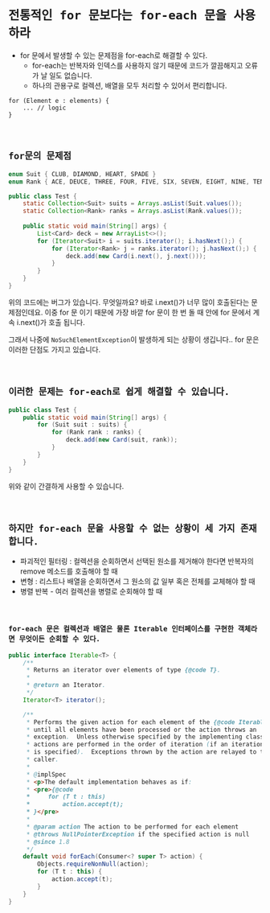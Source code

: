 # `전통적인 for 문보다는 for-each 문을 사용하라`

- for 문에서 발생할 수 있는 문제점을 for-each로 해결할 수 있다. 
    - for-each는 반복자와 인덱스를 사용하지 않기 때문에 코드가 깔끔해지고 오류가 날 일도 없습니다.
    - 하나의 관용구로 컬렉션, 배열을 모두 처리할 수 있어서 편리합니다.
 
```
for (Element e : elements) {
    ... // logic 
}
```

<br>

## `for문의 문제점`

```java
enum Suit { CLUB, DIAMOND, HEART, SPADE }
enum Rank { ACE, DEUCE, THREE, FOUR, FIVE, SIX, SEVEN, EIGHT, NINE, TEN, JACK, QUEEN, KING }

public class Test {
    static Collection<Suit> suits = Arrays.asList(Suit.values());
    static Collection<Rank> ranks = Arrays.asList(Rank.values());
    
    public static void main(String[] args) {
        List<Card> deck = new ArrayList<>();
        for (Iterator<Suit> i = suits.iterator(); i.hasNext();) {
            for (Iterator<Rank> j = ranks.iterator(); j.hasNext();) {
                deck.add(new Card(i.next(), j.next()));
            }
        }
    }
}
```

위의 코드에는 버그가 있습니다. 무엇일까요? 바로 i.next()가 너무 많이 호출된다는 문제점인데요. 이중 for 문 이기 때문에 가장 바깥 for 문이 한 번 돌 때 안에 for 문에서 계속 i.next()가 
호출 됩니다.

그래서 나중에 `NoSuchElementException`이 발생하게 되는 상황이 생깁니다.. for 문은 이러한 단점도 가지고 있습니다. 

<br>

## `이러한 문제는 for-each로 쉽게 해결할 수 있습니다.`

```java
public class Test {
    public static void main(String[] args) {
        for (Suit suit : suits) {
            for (Rank rank : ranks) {
                deck.add(new Card(suit, rank));
            }
        }
    }
}
```

위와 같이 간결하게 사용할 수 있습니다. 

<br>

## `하지만 for-each 문을 사용할 수 없는 상황이 세 가지 존재합니다.`

- 파괴적인 필터링 : 컬렉션을 순회하면서 선택된 원소를 제거해야 한다면 반복자의 remove 메소드를 호출해야 할 때
- 변형 : 리스트나 배열을 순회하면서 그 원소의 값 일부 혹은 전체를 교체해야 할 때 
- 병렬 반복 - 여러 컬렉션을 병렬로 순회해야 할 때

<br>

### `for-each 문은 컬렉션과 배열은 물론 Iterable 인터페이스를 구현한 객체라면 무엇이든 순회할 수 있다.`

```java
public interface Iterable<T> {
    /**
     * Returns an iterator over elements of type {@code T}.
     *
     * @return an Iterator.
     */
    Iterator<T> iterator();

    /**
     * Performs the given action for each element of the {@code Iterable}
     * until all elements have been processed or the action throws an
     * exception.  Unless otherwise specified by the implementing class,
     * actions are performed in the order of iteration (if an iteration order
     * is specified).  Exceptions thrown by the action are relayed to the
     * caller.
     *
     * @implSpec
     * <p>The default implementation behaves as if:
     * <pre>{@code
     *     for (T t : this)
     *         action.accept(t);
     * }</pre>
     *
     * @param action The action to be performed for each element
     * @throws NullPointerException if the specified action is null
     * @since 1.8
     */
    default void forEach(Consumer<? super T> action) {
        Objects.requireNonNull(action);
        for (T t : this) {
            action.accept(t);
        }
    }
}
``` 

